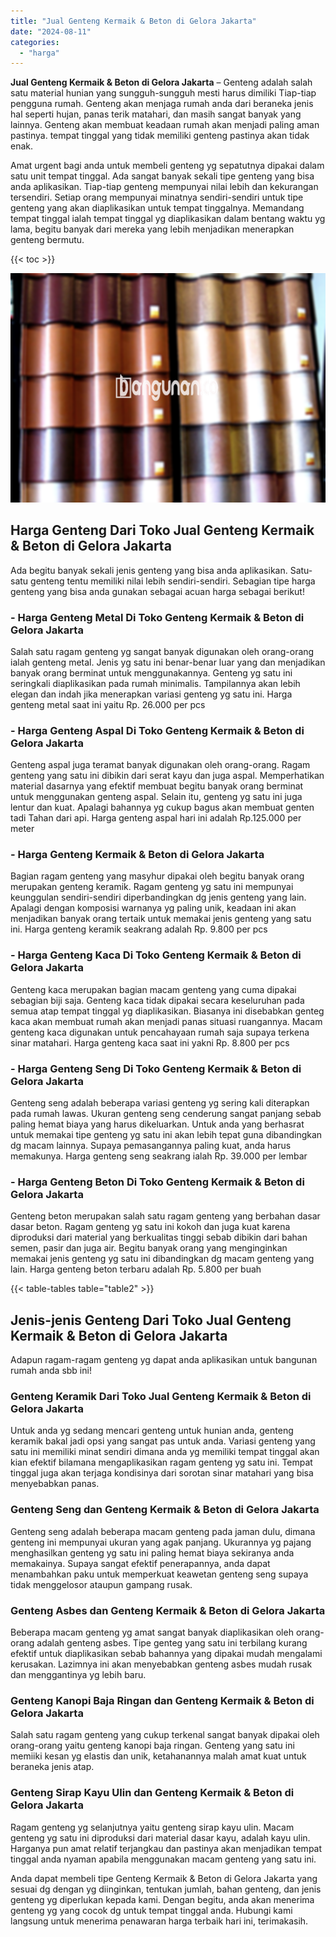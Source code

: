 ```yaml
---
title: "Jual Genteng Kermaik & Beton di Gelora Jakarta"
date: "2024-08-11"
categories: 
  - "harga"
---
```


**Jual Genteng Kermaik & Beton di Gelora Jakarta** – Genteng adalah salah satu material hunian yang sungguh-sungguh mesti harus dimiliki Tiap-tiap pengguna rumah. Genteng akan menjaga rumah anda dari beraneka jenis hal seperti hujan, panas terik matahari, dan masih sangat banyak yang lainnya. Genteng akan membuat keadaan rumah akan menjadi paling aman pastinya. tempat tinggal yang tidak memiliki genteng pastinya akan tidak enak.

Amat urgent bagi anda untuk membeli genteng yg sepatutnya dipakai dalam satu unit tempat tinggal. Ada sangat banyak sekali tipe genteng yang bisa anda aplikasikan. Tiap-tiap genteng mempunyai nilai lebih dan kekurangan tersendiri. Setiap orang mempunyai minatnya sendiri-sendiri untuk tipe genteng yang akan diaplikasikan untuk tempat tinggalnya. Memandang tempat tinggal ialah tempat tinggal yg diaplikasikan dalam bentang waktu yg lama, begitu banyak dari mereka yang lebih menjadikan menerapkan genteng bermutu.

{{< toc >}}

![Jual Genteng Kermaik & Beton di Gelora Jakarta](/images/genteng-minimalis-murah13.png)

## Harga Genteng Dari Toko Jual Genteng Kermaik & Beton di Gelora Jakarta

Ada begitu banyak sekali jenis genteng yang bisa anda aplikasikan. Satu-satu genteng tentu memiliki nilai lebih sendiri-sendiri. Sebagian tipe harga genteng yang bisa anda gunakan sebagai acuan harga sebagai berikut!

### \- Harga Genteng Metal Di Toko Genteng Kermaik & Beton di Gelora Jakarta

Salah satu ragam genteng yg sangat banyak digunakan oleh orang-orang ialah genteng metal. Jenis yg satu ini benar-benar luar yang dan menjadikan banyak orang berminat untuk menggunakannya. Genteng yg satu ini seringkali diaplikasikan pada rumah minimalis. Tampilannya akan lebih elegan dan indah jika menerapkan variasi genteng yg satu ini. Harga genteng metal saat ini yaitu Rp. 26.000 per pcs

### \- Harga Genteng Aspal Di Toko Genteng Kermaik & Beton di Gelora Jakarta

Genteng aspal juga teramat banyak digunakan oleh orang-orang. Ragam genteng yang satu ini dibikin dari serat kayu dan juga aspal. Memperhatikan material dasarnya yang efektif membuat begitu banyak orang berminat untuk menggunakan genteng aspal. Selain itu, genteng yg satu ini juga lentur dan kuat. Apalagi bahannya yg cukup bagus akan membuat genten tadi Tahan dari api. Harga genteng aspal hari ini adalah Rp.125.000 per meter

### \- Harga Genteng Kermaik & Beton di Gelora Jakarta

Bagian ragam genteng yang masyhur dipakai oleh begitu banyak orang merupakan genteng keramik. Ragam genteng yg satu ini mempunyai keunggulan sendiri-sendiri diperbandingkan dg jenis genteng yang lain. Apalagi dengan komposisi warnanya yg paling unik, keadaan ini akan menjadikan banyak orang tertaik untuk memakai jenis genteng yang satu ini. Harga genteng keramik seakrang adalah Rp. 9.800 per pcs

### \- Harga Genteng Kaca Di Toko Genteng Kermaik & Beton di Gelora Jakarta

Genteng kaca merupakan bagian macam genteng yang cuma dipakai sebagian biji saja. Genteng kaca tidak dipakai secara keseluruhan pada semua atap tempat tinggal yg diaplikasikan. Biasanya ini disebabkan genteg kaca akan membuat rumah akan menjadi panas situasi ruangannya. Macam genteng kaca digunakan untuk pencahayaan rumah saja supaya terkena sinar matahari. Harga genteng kaca saat ini yakni Rp. 8.800 per pcs

### \- Harga Genteng Seng Di Toko Genteng Kermaik & Beton di Gelora Jakarta

Genteng seng adalah beberapa variasi genteng yg sering kali diterapkan pada rumah lawas. Ukuran genteng seng cenderung sangat panjang sebab paling hemat biaya yang harus dikeluarkan. Untuk anda yang berhasrat untuk memakai tipe genteng yg satu ini akan lebih tepat guna dibandingkan dg macam lainnya. Supaya pemasangannya paling kuat, anda harus memakunya. Harga genteng seng seakrang ialah Rp. 39.000 per lembar

### \- Harga Genteng Beton Di Toko Genteng Kermaik & Beton di Gelora Jakarta

Genteng beton merupakan salah satu ragam genteng yang berbahan dasar dasar beton. Ragam genteng yg satu ini kokoh dan juga kuat karena diproduksi dari material yang berkualitas tinggi sebab dibikin dari bahan semen, pasir dan juga air. Begitu banyak orang yang menginginkan memakai jenis genteng yg satu ini dibandingkan dg macam genteng yang lain. Harga genteng beton terbaru adalah Rp. 5.800 per buah

{{< table-tables table="table2" >}}

## Jenis-jenis Genteng Dari Toko Jual Genteng Kermaik & Beton di Gelora Jakarta

Adapun ragam-ragam genteng yg dapat anda aplikasikan untuk bangunan rumah anda sbb ini!

### Genteng Keramik Dari Toko Jual Genteng Kermaik & Beton di Gelora Jakarta

Untuk anda yg sedang mencari genteng untuk hunian anda, genteng keramik bakal jadi opsi yang sangat pas untuk anda. Variasi genteng yang satu ini memiliki minat sendiri dimana anda yg memiliki tempat tinggal akan kian efektif bilamana mengaplikasikan ragam genteng yg satu ini. Tempat tinggal juga akan terjaga kondisinya dari sorotan sinar matahari yang bisa menyebabkan panas.

### Genteng Seng dan Genteng Kermaik & Beton di Gelora Jakarta

Genteng seng adalah beberapa macam genteng pada jaman dulu, dimana genteng ini mempunyai ukuran yang agak panjang. Ukurannya yg pajang menghasilkan genteng yg satu ini paling hemat biaya sekiranya anda memakainya. Supaya sangat efektif penerapannya, anda dapat menambahkan paku untuk memperkuat keawetan genteng seng supaya tidak menggelosor ataupun gampang rusak.

### Genteng Asbes dan Genteng Kermaik & Beton di Gelora Jakarta

Beberapa macam genteng yg amat sangat banyak diaplikasikan oleh orang-orang adalah genteng asbes. Tipe genteg yang satu ini terbilang kurang efektif untuk diaplikasikan sebab bahannya yang dipakai mudah mengalami kerusakan. Lazimnya ini akan menyebabkan genteng asbes mudah rusak dan menggantinya yg lebih baru.

### Genteng Kanopi Baja Ringan dan Genteng Kermaik & Beton di Gelora Jakarta

Salah satu ragam genteng yang cukup terkenal sangat banyak dipakai oleh orang-orang yaitu genteng kanopi baja ringan. Genteng yang satu ini memiiki kesan yg elastis dan unik, ketahanannya malah amat kuat untuk beraneka jenis atap.

### Genteng Sirap Kayu Ulin dan Genteng Kermaik & Beton di Gelora Jakarta

Ragam genteng yg selanjutnya yaitu genteng sirap kayu ulin. Macam genteng yg satu ini diproduksi dari material dasar kayu, adalah kayu ulin. Harganya pun amat relatif terjangkau dan pastinya akan menjadikan tempat tinggal anda nyaman apabila menggunakan macam genteng yang satu ini.

Anda dapat membeli tipe Genteng Kermaik & Beton di Gelora Jakarta yang sesuai dg dengan yg diinginkan, tentukan jumlah, bahan genteng, dan jenis genteng yg diperlukan kepada kami. Dengan begitu, anda akan menerima genteng yg yang cocok dg untuk tempat tinggal anda. Hubungi kami langsung untuk menerima penawaran harga terbaik hari ini, terimakasih.

